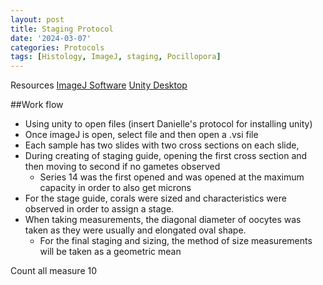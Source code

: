 ```yaml
---
layout: post
title: Staging Protocol
date: '2024-03-07'
categories: Protocols
tags: [Histology, ImageJ, staging, Pocillopora]
---
```


Resources 
[ImageJ Software](https://imagej.net/ij/download.html)
[Unity Desktop](https://ood.unity.rc.umass.edu)

##Work flow
- Using unity to open files (insert Danielle's protocol for installing unity)
- Once imageJ is open, select file and then open a .vsi file
- Each sample has two slides with two cross sections on each slide,
- During creating of staging guide, opening the first cross section and then moving to second if no gametes observed
	- Series 14 was the first opened and was opened at the maximum capacity in order to also get microns
- For the stage guide, corals were sized and characteristics were observed in order to assign a stage.
- When taking measurements, the diagonal diameter of oocytes was taken as they were usually and elongated oval shape.
	- For the final staging and sizing, the method of size measurements will be taken as a geometric mean



Count all
measure 10